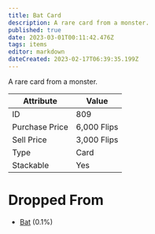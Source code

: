 ```yaml
---
title: Bat Card
description: A rare card from a monster.
published: true
date: 2023-03-01T00:11:42.476Z
tags: items
editor: markdown
dateCreated: 2023-02-17T06:39:35.199Z
---
```


A rare card from a monster.

|Attribute|Value|
|-|-|
|ID|809|
|Purchase Price|6,000 Flips|
|Sell Price|3,000 Flips|
|Type|Card|
|Stackable|Yes|


# Dropped From
 * [Bat](/monsters/bat) (0.1%)
